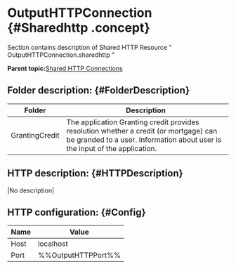 # OutputHTTPConnection {#Sharedhttp .concept}

Section contains description of Shared HTTP Resource " OutputHTTPConnection.sharedhttp "

**Parent topic:**[Shared HTTP Connections](../../../../../../modules/demo_Enterprise/dita/projects/GrantingCredit/common/sharedhttp.md)

## Folder description: {#FolderDescription}

|Folder|Description|
|------|-----------|
|GrantingCredit|The application Granting credit provides resolution whether a credit \(or mortgage\) can be granded to a user. Information about user is the input of the application.|

## HTTP description: {#HTTPDescription}

|No description|

## HTTP configuration: {#Config}

|Name|Value|
|----|-----|
|Host|localhost|
|Port|%%OutputHTTPPort%%|

